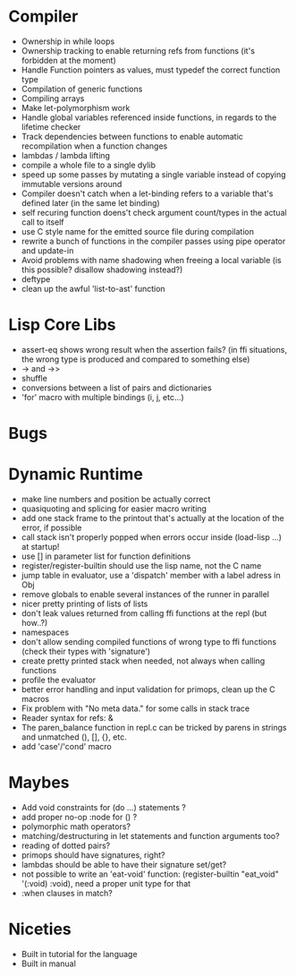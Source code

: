 # Compiler 
  - Ownership in while loops
  - Ownership tracking to enable returning refs from functions (it's forbidden at the moment)
  - Handle Function pointers as values, must typedef the correct function type
  - Compilation of generic functions
  - Compiling arrays
  - Make let-polymorphism work
  - Handle global variables referenced inside functions, in regards to the lifetime checker
  - Track dependencies between functions to enable automatic recompilation when a function changes 
  - lambdas / lambda lifting
  - compile a whole file to a single dylib
  - speed up some passes by mutating a single variable instead of copying immutable versions around
  - Compiler doesn't catch when a let-binding refers to a variable that's defined later (in the same let binding)
  - self recuring function doens't check argument count/types in the actual call to itself
  - use C style name for the emitted source file during compilation
  - rewrite a bunch of functions in the compiler passes using pipe operator and update-in
  - Avoid problems with name shadowing when freeing a local variable (is this possible? disallow shadowing instead?)
  - deftype
  - clean up the awful 'list-to-ast' function

# Lisp Core Libs
  - assert-eq shows wrong result when the assertion fails? (in ffi situations, the wrong type is produced and compared to something else)
  - -> and ->>
  - shuffle
  - conversions between a list of pairs and dictionaries
  - 'for' macro with multiple bindings (i, j, etc...)

# Bugs
  
  
# Dynamic Runtime
  - make line numbers and position be actually correct
  - quasiquoting and splicing for easier macro writing
  - add one stack frame to the printout that's actually at the location of the error, if possible
  - call stack isn't properly popped when errors occur inside (load-lisp ...) at startup!
  - use [] in parameter list for function definitions
  - register/register-builtin should use the lisp name, not the C name 
  - jump table in evaluator, use a 'dispatch' member with a label adress in Obj
  - remove globals to enable several instances of the runner in parallel
  - nicer pretty printing of lists of lists
  - don't leak values returned from calling ffi functions at the repl (but how..?)
  - namespaces
  - don't allow sending compiled functions of wrong type to ffi functions (check their types with 'signature')
  - create pretty printed stack when needed, not always when calling functions
  - profile the evaluator
  - better error handling and input validation for primops, clean up the C macros
  - Fix problem with "No meta data." for some calls in stack trace
  - Reader syntax for refs: &
  - The paren_balance function in repl.c can be tricked by parens in strings and unmatched (), [], {}, etc.
  - add 'case'/'cond' macro

# Maybes
  - Add void constraints for (do ...) statements ?
  - add proper no-op :node for () ?
  - polymorphic math operators?
  - matching/destructuring in let statements and function arguments too?
  - reading of dotted pairs?
  - primops should have signatures, right?
  - lambdas should be able to have their signature set/get?
  - not possible to write an 'eat-void' function: (register-builtin "eat_void" '(:void) :void), need a proper unit type for that
  - :when clauses in match?

# Niceties
  - Built in tutorial for the language
  - Built in manual
